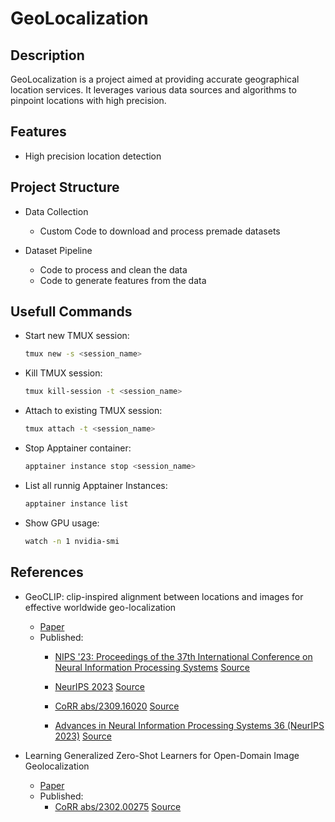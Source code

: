 # GeoLocalization

## Description
GeoLocalization is a project aimed at providing accurate geographical location services. It leverages various data sources and algorithms to pinpoint locations with high precision.

## Features
- High precision location detection

## Project Structure
 - Data Collection
    - Custom Code to download and process premade datasets


- Dataset Pipeline
    - Code to process and clean the data
    - Code to generate features from the data

## Usefull Commands
- Start new TMUX session:
    ```bash
    tmux new -s <session_name>
    ```
- Kill TMUX session:
    ```bash
    tmux kill-session -t <session_name>
    ```
- Attach to existing TMUX session:
    ```bash
    tmux attach -t <session_name>
    ```

- Stop Apptainer container:
    ```bash
    apptainer instance stop <session_name>
    ```

- List all runnig Apptainer Instances:
    ```bash
    apptainer instance list
    ```

- Show GPU usage:
    ```bash
    watch -n 1 nvidia-smi
    ```


## References
- GeoCLIP: clip-inspired alignment between locations and images for effective worldwide geo-localization
    - [Paper](https://arxiv.org/abs/2106.01861)
    - Published:
        - [NIPS '23: Proceedings of the 37th International Conference on Neural Information Processing Systems](https://dl.acm.org/doi/proceedings/10.5555/3666122) [Source](https://dl.acm.org/doi/10.5555/3666122.3666501#:~:text=To%20overcome%20these%20limitations,%20we%20propose%20GeoCLIP,%20a)

        - [NeurIPS 2023](https://dblp.org/db/conf/nips/neurips2023.html#CepedaNS23) [Source](https://dblp.org/search?q=GeoCLIP%3A+Clip-Inspired+Alignment+between+Locations+and+Images+for+Effective+Worldwide+Geo-localization)

        - [CoRR abs/2309.16020](https://dblp.org/db/journals/corr/corr2309.html#abs-2309-16020) [Source](https://dblp.org/search?q=GeoCLIP%3A+Clip-Inspired+Alignment+between+Locations+and+Images+for+Effective+Worldwide+Geo-localization)

        - [ Advances in Neural Information Processing Systems 36 (NeurIPS 2023)](https://proceedings.neurips.cc/paper_files/paper/2023) [Source](https://proceedings.neurips.cc/paper_files/paper/2023/hash/1b57aaddf85ab01a2445a79c9edc1f4b-Abstract-Conference.html)

- Learning Generalized Zero-Shot Learners for Open-Domain Image Geolocalization
    - [Paper](https://arxiv.org/abs/2302.00275)
    - Published:
        - [CoRR abs/2302.00275](https://dblp.org/db/journals/corr/corr2302.html#abs-2302-00275) [Source](https://dblp.org/search?q=Learning%20Generalized%20Zero-Shot%20Learners%20for%20Open-Domain%20Image%20Geolocalization)

        